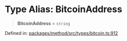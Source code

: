 # Type Alias: BitcoinAddress

> **BitcoinAddress** = `string`

Defined in: [packages/method/src/types/bitcoin.ts:912](https://github.com/dcdpr/did-btcr2-js/blob/4a717493e735221d072999f212891939f4de3f23/packages/method/src/types/bitcoin.ts#L912)
